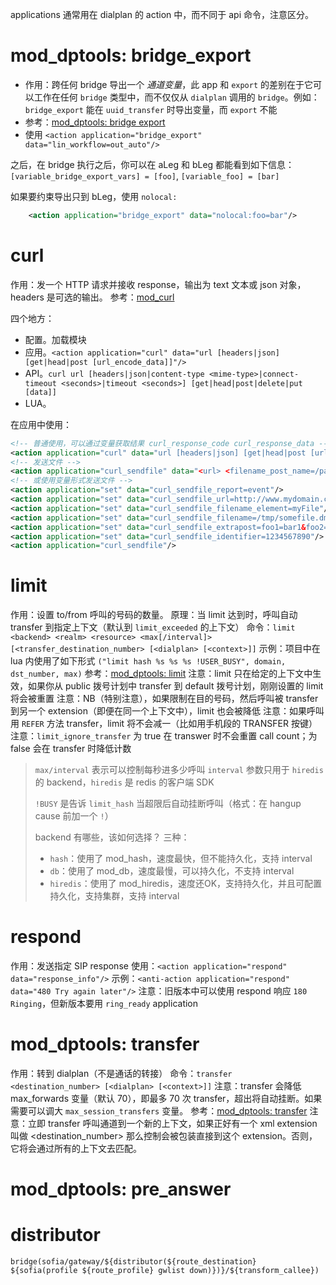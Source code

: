 applications 通常用在 dialplan 的 action 中，而不同于 api 命令，注意区分。

# mod_dptools: bridge_export

- 作用：跨任何 bridge 导出一个 *通道变量*，此 app 和 `export` 的差别在于它可以工作在任何 `bridge` 类型中，而不仅仅从 `dialplan` 调用的 `bridge`。例如：`bridge_export` 能在 `uuid_transfer` 时导出变量，而 `export` 不能
- 参考：[mod_dptools: bridge export](https://developer.signalwire.com/freeswitch/FreeSWITCH-Explained/Modules/mod-dptools/6586489/#docusaurus_skipToContent_fallback)
- 使用 `<action application="bridge_export" data="lin_workflow=out_auto"/>`

之后，在 bridge 执行之后，你可以在 aLeg 和 bLeg 都能看到如下信息：`[variable_bridge_export_vars] = [foo]`, `[variable_foo] = [bar]`

如果要约束导出只到 bLeg，使用 `nolocal:`

```xml
    <action application="bridge_export" data="nolocal:foo=bar"/>
```

# curl

作用：发一个 HTTP 请求并接收 response，输出为 text 文本或 json 对象，headers 是可选的输出。
参考：[mod_curl](https://developer.signalwire.com/freeswitch/FreeSWITCH-Explained/Modules/mod_curl_3965033)

四个地方：

- 配置。加载模块
- 应用。`<action application="curl" data="url [headers|json] [get|head|post [url_encode_data]]"/>`
- API。`curl url [headers|json|content-type <mime-type>|connect-timeout <seconds>|timeout <seconds>] [get|head|post|delete|put [data]]`
- LUA。

在应用中使用：

```xml
<!-- 普通使用，可以通过变量获取结果 curl_response_code curl_response_data -->
<action application="curl" data="url [headers|json] [get|head|post [url_encode_data]]"/>
<!-- 发送文件 -->
<action application="curl_sendfile" data="<url> <filename_post_name=/path/to/filename [nopost|foo1=bar1&foo2=bar2&...fooN=barN [event|none [uuid|identifier]]]"/>
<!-- 或使用变量形式发送文件 -->
<action application="set" data="curl_sendfile_report=event"/>
<action application="set" data="curl_sendfile_url=http://www.mydomain.com/test_files.php"/>
<action application="set" data="curl_sendfile_filename_element=myFile"/>
<action application="set" data="curl_sendfile_filename=/tmp/somefile.dmp"/>
<action application="set" data="curl_sendfile_extrapost=foo1=bar1&foo2=bar2&testing=a%20pain%20in%20the%20rear"/>
<action application="set" data="curl_sendfile_identifier=1234567890"/>
<action application="curl_sendfile"/>
```

# limit

作用：设置 to/from 呼叫的号码的数量。
原理：当 limit 达到时，呼叫自动 transfer 到指定上下文（默认到 `limit_exceeded` 的上下文）
命令：`limit <backend> <realm> <resource> <max[/interval]> [<transfer_destination_number> [<dialplan> [<context>]]`
示例：项目中在 lua 内使用了如下形式 `("limit hash %s %s %s !USER_BUSY", domain, dst_number, max)`
参考：[mod_dptools: limit](https://developer.signalwire.com/freeswitch/FreeSWITCH-Explained/Modules/mod-dptools/3375201/#limit)
注意：limit 只在给定的上下文中生效，如果你从 public 拨号计划中 transfer 到 default 拨号计划，刚刚设置的 limit 将会被重置
注意：NB（特别注意），如果限制在目的号码，然后呼叫被 transfer 到另一个 extension（即便在同一个上下文中），limit 也会被降低
注意：如果呼叫用 `REFER` 方法 transfer，limit 将不会减一（比如用手机段的 TRANSFER 按键）
注意：`limit_ignore_transfer` 为 true 在 transwer 时不会重置 call count；为 false 会在 transfer 时降低计数

> `max/interval` 表示可以控制每秒进多少呼叫
> `interval` 参数只用于 `hiredis` 的 backend，`hiredis` 是 redis 的客户端 SDK
>
> `!BUSY` 是告诉 `limit_hash` 当超限后自动挂断呼叫（格式：在 hangup cause 前加一个 `!`）
>
> backend 有哪些，该如何选择？
> 三种：
> - `hash`：使用了 mod_hash，速度最快，但不能持久化，支持 interval
> - `db`：使用了 mod_db，速度最慢，可以持久化，不支持 interval
> - `hiredis`：使用了 mod_hiredis，速度还OK，支持持久化，并且可配置持久化，支持集群，支持 interval

# respond

作用：发送指定 SIP response
使用：`<action application="respond" data="response_info"/>`
示例：`<anti-action application="respond" data="480 Try again later"/>`
注意：旧版本中可以使用 respond 响应 `180 Ringing`，但新版本要用 `ring_ready` application

# mod_dptools: transfer

作用：转到 dialplan（不是通话的转接）
命令：`transfer <destination_number> [<dialplan> [<context>]]`
注意：transfer 会降低 max_forwards 变量（默认 70），即最多 70 次 transfer，超出将自动挂断。如果需要可以调大 `max_session_transfers` 变量。
参考：[mod_dptools: transfer](https://developer.signalwire.com/freeswitch/FreeSWITCH-Explained/Modules/mod-dptools/6586616)
注意：立即 transfer 呼叫通道到一个新的上下文，如果正好有一个 xml extension 叫做 <destination_number> 那么控制会被包装直接到这个 extension。否则，它将会通过所有的上下文去匹配。

# mod_dptools: pre_answer

# distributor

```
bridge(sofia/gateway/${distributor(${route_destination} ${sofia(profile ${route_profile} gwlist down)})}/${transform_callee})
```
